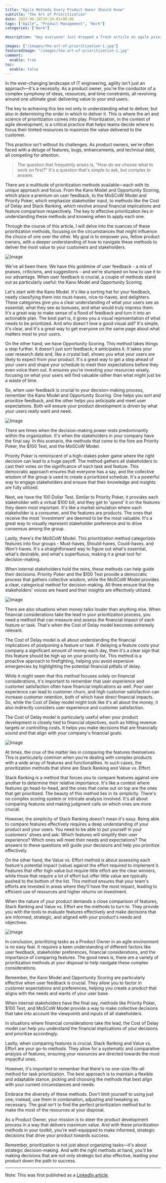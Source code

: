 ```yaml
---
title: "Agile Methods Every Product Owner Should Know"
subtitle: "The Art of Prioritization"
date: 2023-06-10T19:34:01+08:00
tags: ["Agile", "Product Management", "Work"]
categories: ["Work"]

description: "Hey everyone! Just dropped a fresh article on agile prioritization methods. Perfect for Product Owners/Managers looking for a quick overview. Curious? Give it a read!"

images: ["/images/the-art-of-prioritization-1.jpg"]
featuredImage: "/images/the-art-of-prioritization-1.jpg"
comment:
  enable: true
toc:
  enable: false
---
```

<!--more-->

In the ever-changing landscape of IT engineering, agility isn't just an approach—it's a necessity. As a product owner, you're the conductor of a complex symphony of ideas, resources, and time constraints, all revolving around one ultimate goal: delivering value to your end users.

The key to achieving this lies not only in understanding what to deliver, but also in determining the order in which to deliver it. This is where the art and science of prioritization comes into play. Prioritization, in the context of agile development, is a critical practice that helps teams decide where to focus their limited resources to maximize the value delivered to the customer.

This practice isn't without its challenges. As product owners, we're often faced with a deluge of features, bugs, enhancements, and technical debt, all competing for attention.

> The question that frequently arises is, "How do we choose what to work on first?" It's a question that's simple to ask, but complex to answer.

There are a multitude of prioritization methods available—each with its unique approach and focus. From the Kano Model and Opportunity Scoring, which place a premium on user feedback, to the MoSCoW Model and Priority Poker, which emphasize stakeholder input, to methods like the Cost of Delay and Stack Ranking, which revolve around financial implications and feature comparison respectively. The key to effective prioritization lies in understanding these methods and knowing when to apply each one.

Through the course of this article, I will delve into the nuances of these prioritization methods, focusing on the circumstances that might influence the choice of one over the other. My goal is to empower you, fellow product owners, with a deeper understanding of how to navigate these methods to deliver the most value to your customers and stakeholders.

![Image](/images/the-art-of-prioritization-2.jpg)

We've all been there. We have this goldmine of user feedback - a mix of praises, criticisms, and suggestions - and we're stumped on how to use it to our advantage. When user feedback is crucial, a couple of methods stand out as particularly useful: the Kano Model and Opportunity Scoring.

Let's start with the Kano Model. It's like a sorting hat for your feedback, neatly classifying them into must-haves, nice-to-haves, and delighters. These categories give you a clear understanding of what your users see as essential, what they see as bonuses, and what would truly impress them. It's a great way to make sense of a flood of feedback and turn it into an actionable plan. The best part is, it gives you a visual representation of what needs to be prioritized. And who doesn't love a good visual aid? It's simple, it's clear, and it's a great way to get everyone on the same page about what matters most to your users.

On the other hand, we have Opportunity Scoring. This method takes things a step further. It doesn't just sort feedback; it anticipates it. It takes your user research data and, like a crystal ball, shows you what your users are likely to expect from your product. It's a great way to get a step ahead of your users and shape your schedule to meet their expectations before they even voice them out. It ensures you're investing your resources wisely, focusing on what your users will find valuable rather than what might just be a waste of time.

So, when user feedback is crucial to your decision-making process, remember the Kano Model and Opportunity Scoring. One helps you sort and prioritize feedback, and the other helps you anticipate and meet user expectations. Both will ensure your product development is driven by what your users really want and need.

![Image](/images/the-art-of-prioritization-3.jpg)

There are times when the decision-making power rests predominantly within the organization. It's when the stakeholders in your company have the final say. In this scenario, the methods that come to the fore are Priority Poker, the $100 Test, and the MoSCoW Model.

Priority Poker is reminiscent of a high-stakes poker game where the right decision can lead to a huge payoff. The method gathers all stakeholders to cast their votes on the significance of each task and feature. This democratic approach ensures that everyone has a say, and the collective wisdom of the group is used to create a prioritized schedule. It's a powerful way to engage stakeholders and ensure that their knowledge and insights are fully utilized.

Next, we have the 100 Dollar Test. Similar to Priority Poker, it provides each stakeholder with a virtual $100 bill, and they get to 'spend' it on the features they deem most important. It's like a market simulation where each stakeholder is a consumer, and the features are products. The ones that receive the most 'investment' are deemed to be the most valuable. It's a great way to visually represent stakeholder preference and to drive consensus among the group.

Lastly, there's the MoSCoW Model. This prioritization method categorizes features into four groups - Must-haves, Should-haves, Could-haves, and Won't-haves. It's a straightforward way to figure out what's essential, what's desirable, and what's superfluous, making it a great tool for decision-making.

When internal stakeholders hold the reins, these methods can help guide their decisions. Priority Poker and the $100 Test provide a democratic process that gathers collective wisdom, while the MoSCoW Model provides a clear, categorical method for decision-making. All three ensure that the stakeholders' voices are heard and their insights are effectively utilized.

![Image](/images/the-art-of-prioritization-4.jpg)

There are also situations when money talks louder than anything else. When financial considerations take the lead in your prioritization process, you need a method that can measure and assess the financial impact of each feature or task. That's when the Cost of Delay model becomes extremely relevant.

The Cost of Delay model is all about understanding the financial implications of postponing a feature or task. If delaying a feature costs your company a significant amount of money each day, then it's a clear sign that this feature should be high up on your priority list. This method is a proactive approach to firefighting, helping you avoid expensive emergencies by highlighting the potential financial pitfalls of delay.

While it might seem that this method focuses solely on financial considerations, it's important to remember that user experience and customer satisfaction often have financial implications as well. Poor user experience can lead to customer churn, and high customer satisfaction can increase customer retention, both of which have direct financial impacts. So, while the Cost of Delay model might look like it's all about the money, it also indirectly considers user experience and customer satisfaction.

The Cost of Delay model is particularly useful when your product development is closely tied to financial objectives, such as hitting revenue targets or controlling costs. It helps you make decisions that are financially sound and that align with your company's financial goals.

![Image](/images/the-art-of-prioritization-5.jpg)

At times, the crux of the matter lies in comparing the features themselves. This is particularly common when you're dealing with complex products with a wide array of features and functionalities. In such cases, the prioritization methods that shine are Stack Ranking and Value vs. Effort.

Stack Ranking is a method that forces you to compare features against one another to determine their relative importance. It's like a contest where features go head-to-head, and the ones that come out on top are the ones that get prioritized. The beauty of this method lies in its simplicity. There's no complex scoring system or intricate analysis involved. It's all about comparing features and making judgment calls on which ones are more crucial.

However, the simplicity of Stack Ranking doesn't mean it's easy. Being able to compare features effectively requires a deep understanding of your product and your users. You need to be able to put yourself in your customers' shoes and ask: Which features will simplify their user experience? Which ones will meet their needs and expectations? The answers to these questions will guide your decisions and help you prioritize effectively.

On the other hand, the Value vs. Effort method is about assessing each feature's potential impact (value) against the effort required to implement it. Features that offer high value but require little effort are the clear winners, while those that require a lot of effort but offer little value are typically pushed to the bottom of the list. This method ensures that your team's efforts are invested in areas where they'll have the most impact, leading to efficient use of resources and higher returns on investment.

When the nature of your product demands a close comparison of features, Stack Ranking and Value vs. Effort are the methods to turn to. They provide you with the tools to evaluate features effectively and make decisions that are informed, strategic, and aligned with your product's needs and objectives.

![Image](/images/the-art-of-prioritization-6.jpg)

In conclusion, prioritizing tasks as a Product Owner in an agile environment is no easy feat. It requires a keen understanding of different factors like user feedback, stakeholder preferences, financial considerations, and the importance of comparing features. The good news is, there are a variety of prioritization methods at your disposal to help navigate these complex considerations.

Remember, the Kano Model and Opportunity Scoring are particularly effective when user feedback is crucial. They allow you to factor in customer expectations and preferences, helping you create a product that aligns with the needs and wants of your user base.

When internal stakeholders have the final say, methods like Priority Poker, $100 Test, and MoSCoW Model provide a way to make collective decisions that take into account the viewpoints and inputs of all stakeholders.

In situations where financial considerations take the lead, the Cost of Delay model can help you understand the financial implications of your decisions and prioritize accordingly.

Lastly, when comparing features is crucial, Stack Ranking and Value vs. Effort are your go-to methods. They allow for a systematic and comparative analysis of features, ensuring your resources are directed towards the most impactful ones.

However, it's important to remember that there's no one-size-fits-all method for task prioritization. The best approach is to maintain a flexible and adaptable stance, picking and choosing the methods that best align with your current circumstances and needs.

Embrace the diversity of these methods. Don't limit yourself to using just one; instead, use them in combination, adjusting and tweaking as necessary. The goal isn't to find the perfect prioritization method but to make the most of the resources at your disposal.

As a Product Owner, your mission is to steer the product development process in a way that delivers maximum value. And with these prioritization methods in your toolkit, you're well-equipped to make informed, strategic decisions that drive your product towards success.

Remember, prioritization is not just about organizing tasks—it's about strategic decision-making. And with the right methods at hand, you'll be making decisions that are not only strategic but also effective, leading your product down the path to success.

----
Note: This was first published as a [LinkedIn article](https://www.linkedin.com/pulse/art-prioritization-agile-methods-every-product-owner-know-capistrano/?trackingId=7YcBi8dCcwF1SMjBRWixFQ%3D%3D).